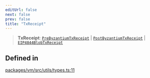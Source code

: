 ```yaml
---
editUrl: false
next: false
prev: false
title: "TxReceipt"
---
```


> **TxReceipt**: [`PreByzantiumTxReceipt`](/reference/tevm/vm/interfaces/prebyzantiumtxreceipt/) \| [`PostByzantiumTxReceipt`](/reference/tevm/vm/interfaces/postbyzantiumtxreceipt/) \| [`EIP4844BlobTxReceipt`](/reference/tevm/vm/interfaces/eip4844blobtxreceipt/)

## Defined in

[packages/vm/src/utils/types.ts:11](https://github.com/evmts/tevm-monorepo/blob/main/packages/vm/src/utils/types.ts#L11)

